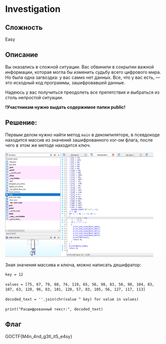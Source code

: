 # Investigation
## Сложность
Easy

## Описание
Вы оказались в сложной ситуации. Вас обвинили в сокрытии важной информации, которая могла бы изменить судьбу всего цифрового мира. Но была одна загвоздка: у вас самих нет данных. Все, что у вас есть, — это исходный код программы, зашифровавшей данные.

Надеюсь у вас получиться преодолеть все препятствия и выбраться из столь непростой ситуации.

**!Участникам нужно выдать содержимое папки public!**

## Решение:
Первым делом нужно найти метод `main` в декомпиляторе, в псевдокоде находится массив из значений зашифрованного xor-ом флага, после чего в этом же методе находится ключ. 

![XORMAIN](./images/MainXor.png)

Зная значения массива и ключа, можно написать дешифратор:
```
key = 12

values = [75, 67, 79, 88, 74, 119, 65, 56, 98, 83, 56, 98, 104, 83, 107, 63, 120, 96, 83, 101, 120, 57, 83, 105, 56, 127, 117, 113]

decoded_text = ''.join(chr(value ^ key) for value in values)

print("Расшифрованный текст:", decoded_text)
``` 
## Флаг
GOCTF{M4n_4nd_g3tl_it5_e4sy}
